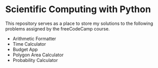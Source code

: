 # Scientific Computing with Python

This repository serves as a place to store my solutions to the following problems assigned by the freeCodeCamp course.
- Arithmetic Formatter
- Time Calculator
- Budget App
- Polygon Area Calculator
- Probability Calculator
